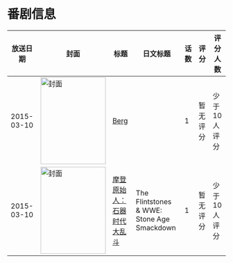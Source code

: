 # 番剧信息

|放送日期|封面|标题|日文标题|话数|评分|评分人数|
|---|---|---|---|---|---|---|
|2015-03-10|<img src="//lain.bgm.tv/pic/cover/c/ad/e2/404768_re07D.jpg" alt="封面" style="width:150px;height:200px;object-fit:cover;">|[Berg](https://bangumi.tv/subject/404768)||1|暂无评分|少于10人评分|
|2015-03-10|<img src="//lain.bgm.tv/pic/cover/c/28/c4/435598_SlZJy.jpg" alt="封面" style="width:150px;height:200px;object-fit:cover;">|[摩登原始人：石器时代大乱斗](https://bangumi.tv/subject/435598)|The Flintstones & WWE: Stone Age Smackdown|1|暂无评分|少于10人评分|
